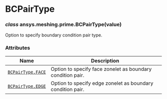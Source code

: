 # BCPairType



### *class* ansys.meshing.prime.BCPairType(value)

Option to specify boundary condition pair type.

<!-- !! processed by numpydoc !! -->

### Attributes

| Name | Description |
|---------------------------------------------------------------------------------------------------|--------------------------------------------------------------|
| [`BCPairType.FACE`](ansys.meshing.prime.BCPairType.FACE.md#ansys.meshing.prime.BCPairType.FACE)   | Option to specify face zonelet as boundary condition pair.   |
| [`BCPairType.EDGE`](ansys.meshing.prime.BCPairType.EDGE.md#ansys.meshing.prime.BCPairType.EDGE)   | Option to specify edge zonelet as boundary condition pair.   |

